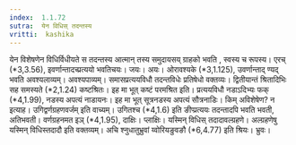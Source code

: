 ```yaml
---
index:  1.1.72
sutra:  येन विधिस् तदन्तस्य
vritti:  kashika 
---
```


येन विशेषणेन विधिर्विधीयते स तदन्तस्य आत्मान् तस्य समुदायसय् ग्राहको भवति , स्वस्य च रूपस्य। एरच् (*3,3.56), इवर्णान्तादच्प्रत्ययो भवतिचयः। जयः। अयः। ओरावश्यके (*3,1.125), उवर्णान्ताद् ण्यद् भवति अवश्यलाव्यम्। अवश्यपाव्यम्। समासप्रत्ययविधौ तदन्तविधेः प्रतिषेधो वक्तव्यः। द्वितीयान्तं श्रितादिभिः सह समस्यते (*2,1.24) कष्टश्रितः। इह मा भूत् कष्टं परमश्रित इति। प्रत्ययविधौ नडाऽदिभ्यः फक् (*4,1.99), नडस्य अपत्यं नाडायनः। इह मा भूत् सूत्रनडस्य अपत्यं सौत्रनाडिः। किम् अविशेषेण? न इत्याह। उगिद्वर्णग्रहणवर्जम् इति वाच्यम्। उगितश्च (*4,1.6) इति ङीप्प्रत्ययः तदन्तादपि भवति भवती, अतिभवती। वर्णग्रहनमत इञ् (*4,1.95), दाक्षिः। प्लाक्षिः। यस्मिन् विधिस् तदादावल्ग्रहणे। अल्ग्रहणेषु यस्मिन् विधिस्तदादौ इति वक्तव्यम्। अचि श्नुधातुभ्रुवां य्वोरियङुवङौ (*6,4.77) इति श्रियः। भ्रुवः।

